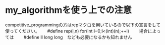 # my_algorithmを使う上での注意
competitive_programmingの方はrepマクロを用いているので以下の宣言をして使ってください。　　
#define rep(i,n) for(int i=0;i<(int)(n);++i)　　
場合によっては　　
#define ll long long　なども必要になるかも知れません　　
